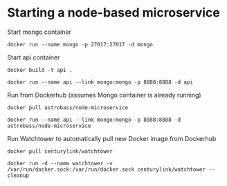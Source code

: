 Starting a node-based microservice
===

Start mongo container
```
docker run --name mongo -p 27017:27017 -d mongo
```

Start api container
```
docker build -t api .

docker run --name api --link mongo:mongo -p 8888:8888 -d api
```

Run from Dockerhub (assumes Mongo container is already running)
```
docker pull astrobass/node-microservice

docker run --name api --link mongo:mongo -p 8888:8888 -d astrobass/node-microservice
```

Run Watchtower to automatically pull new Docker image from Dockerhub
```
docker pull centurylink/watchtower

docker run -d --name watchtower -v /var/run/docker.sock:/var/run/docker.sock centurylink/watchtower --cleanup
```
